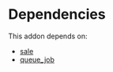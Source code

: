 # Dependencies

This addon depends on:

- [sale](https://github.com/bringout/oca-ocb-sale/tree/c17ba68cff0610f4dfb2f6dd7d61af76671084cf/odoo-bringout-oca-ocb-sale)
- [queue_job](https://github.com/bringout/oca-technical)
